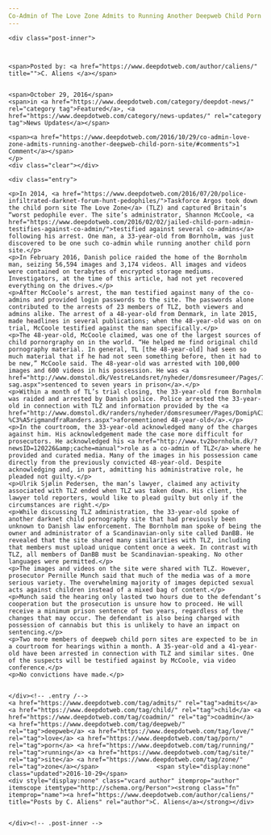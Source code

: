 ```yaml
---
Co-Admin of The Love Zone Admits to Running Another Deepweb Child Porn Site
---
```

<article class="post-listing post-16149 post type-post status-publish format-standard has-post-thumbnail hentry  tag-admits tag-child tag-coadmin tag-deepweb tag-love tag-porn tag-running tag-site tag-zone">
    
    <div class="post-inner">
    
    
        
    <span>Posted by: <a href="https://www.deepdotweb.com/author/caliens/" title="">C. Aliens </a></span>
    
    
    <span>October 29, 2016</span>
    <span>in <a href="https://www.deepdotweb.com/category/deepdot-news/" rel="category tag">Featured</a>, <a href="https://www.deepdotweb.com/category/news-updates/" rel="category tag">News Updates</a></span>
    
    <span><a href="https://www.deepdotweb.com/2016/10/29/co-admin-love-zone-admits-running-another-deepweb-child-porn-site/#comments">1 Comment</a></span>
    </p>
    <div class="clear"></div>
    
    <div class="entry">
    
    <p>In 2014, <a href="https://www.deepdotweb.com/2016/07/20/police-infiltrated-darknet-forum-hunt-pedophiles/">Taskforce Argos took down the child porn site The Love Zone</a> (TLZ) and captured Britain’s “worst pedophile ever. The site’s administrator, Shannon McCoole, <a href="https://www.deepdotweb.com/2016/02/02/jailed-child-porn-admin-testifies-against-co-admin/">testified against several co-admins</a> following his arrest. One man, a 33-year-old from Bornholm, was just discovered to be one such co-admin while running another child porn site.</p>
    <p>In February 2016, Danish police raided the home of the Bornholm man, seizing 56,594 images and 3,174 videos. All images and videos were contained on terabytes of encrypted storage mediums. Investigators, at the time of this article, had not yet recovered everything on the drives.</p>
    <p>After McCoole’s arrest, the man testified against many of the co-admins and provided login passwords to the site. The passwords alone contributed to the arrests of 23 members of TLZ, both viewers and admins alike. The arrest of a 48-year-old from Denmark, in late 2015, made headlines in several publications; when the 48-year-old was on on trial, McCoole testified against the man specifically.</p>
    <p>The 48-year-old, McCoole claimed, was one of the largest sources of child pornorgraphy on in the world. “He helped me find original child pornography material. In general, TL [the 48-year-old] had seen so much material that if he had not seen something before, then it had to be new,” McCoole said. The 48-year-old was arrested with 100,000 images and 600 videos in his possession. He was <a href="http://www.domstol.dk/VestreLandsret/nyheder/domsresumeer/Pages/7aarsfaengseliomfattendepaedofili-sag.aspx">sentenced to seven years in prison</a>.</p>
    <p>Within a month of TL’s trial closing, the 33-year-old from Bornholm was raided and arrested by Danish police. Police arrested the 33-year-old in connection with TLZ and information provided by the <a href="http://www.domstol.dk/randers/nyheder/domsresumeer/Pages/Domip%C3%A6dofilisagmod48-%C3%A5rigmandfraRanders.aspx">aforementioned 48-year-old</a>.</p>
    <p>In the courtroom, the 33-year-old acknowledged many of the charges against him. His acknowledgement made the case more difficult for prosecutors. He acknowledged his <a href="http://www.tv2bornholm.dk/?newsID=120226&amp;cache=manual">role as a co-admin of TLZ</a> where he provided and curated media. Many of the images in his possession came directly from the previously convicted 48-year-old. Despite acknowledging and, in part, admitting his administrative role, he pleaded not guilty.</p>
    <p>Ulrik Sjølin Pedersen, the man’s lawyer, claimed any activity associated with TLZ ended when TLZ was taken down. His client, the lawyer told reporters, would like to plead guilty but only if the circumstances are right.</p>
    <p>While discussing TLZ administration, the 33-year-old spoke of another darknet child pornography site that had previously been unknown to Danish law enforcement. The Bornholm man spoke of being the owner and administrator of a Scandinavian-only site called DanBB. He revealed that the site shared many similarities with TLZ, including that members must upload unique content once a week. In contrast with TLZ, all members of DanBB must be Scandinavian-speaking. No other languages were permitted.</p>
    <p>The images and videos on the site were shared with TLZ. However, prosecutor Pernille Munch said that much of the media was of a more serious variety. The overwhelming majority of images depicted sexual acts against children instead of a mixed bag of content.</p>
    <p>Munch said the hearing only lasted two hours due to the defendant’s cooperation but the prosecution is unsure how to proceed. He will receive a minimum prison sentence of two years, regardless of the changes that may occur. The defendant is also being charged with possession of cannabis but this is unlikely to have an impact on sentencing.</p>
    <p>Two more members of deepweb child porn sites are expected to be in a courtroom for hearings within a month. A 35-year-old and a 41-year-old have been arrested in connection with TLZ and similar sites. One of the suspects will be testified against by McCoole, via video conference.</p>
    <p>No convictions have made.</p>
    
    
    </div><!-- .entry /-->
    <a href="https://www.deepdotweb.com/tag/admits/" rel="tag">admits</a> <a href="https://www.deepdotweb.com/tag/child/" rel="tag">child</a> <a href="https://www.deepdotweb.com/tag/coadmin/" rel="tag">coadmin</a> <a href="https://www.deepdotweb.com/tag/deepweb/" rel="tag">deepweb</a> <a href="https://www.deepdotweb.com/tag/love/" rel="tag">love</a> <a href="https://www.deepdotweb.com/tag/porn/" rel="tag">porn</a> <a href="https://www.deepdotweb.com/tag/running/" rel="tag">running</a> <a href="https://www.deepdotweb.com/tag/site/" rel="tag">site</a> <a href="https://www.deepdotweb.com/tag/zone/" rel="tag">zone</a></span>				<span style="display:none" class="updated">2016-10-29</span>
    <div style="display:none" class="vcard author" itemprop="author" itemscope itemtype="http://schema.org/Person"><strong class="fn" itemprop="name"><a href="https://www.deepdotweb.com/author/caliens/" title="Posts by C. Aliens" rel="author">C. Aliens</a></strong></div>
    
    
    </div><!-- .post-inner -->
</article><!-- .post-listing -->


